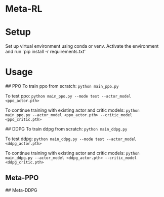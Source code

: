 # Meta-RL

# Setup
Set up virtual environment using conda or venv. Activate the environment and run `pip install -r requirements.txt'

# Usage
## PPO
To train ppo from scratch:
`python main_ppo.py`

To test ppo:
`python main_ppo.py --mode test --actor_model <ppo_actor.pth>`

To continue training with existing actor and critic models:
`python main_ppo.py --actor_model <ppo_actor.pth> --critic_model <ppo_critic.pth>`

## DDPG
To train ddpg from scratch:
`python main_ddpg.py`

To test ddpg:
`python main_ddpg.py --mode test --actor_model <ddpg_actor.pth>`

To continue training with existing actor and critic models:
`python main_ddpg.py --actor_model <ddpg_actor.pth> --critic_model <ddpg_critic.pth>`

## Meta-PPO

## Meta-DDPG
